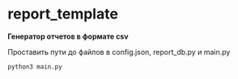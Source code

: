 # report_template
**Генератор отчетов в формате csv**

Проставить пути до файлов в config.json, report_db.py и main.py

`python3 main.py`
